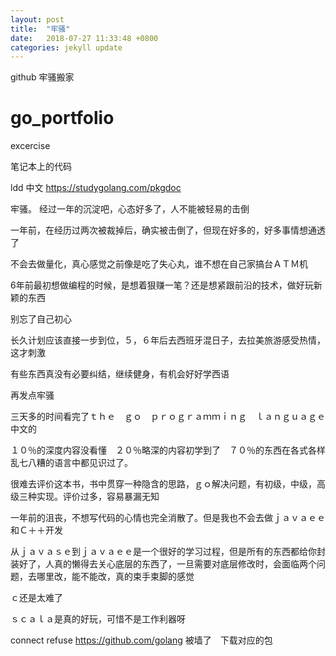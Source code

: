 ```yaml
---
layout: post
title:  "牢骚"
date:   2018-07-27 11:33:48 +0800
categories: jekyll update
---
```


github 牢骚搬家

# go_portfolio
excercise

笔记本上的代码

ldd
中文
https://studygolang.com/pkgdoc

牢骚。
经过一年的沉淀吧，心态好多了，人不能被轻易的击倒

一年前，在经历过两次被裁掉后，确实被击倒了，但现在好多的，好多事情想通透了

不会去做量化，真心感觉之前像是吃了失心丸，谁不想在自己家搞台ＡＴＭ机

6年前最初想做编程的时候，是想着狠赚一笔？还是想紧跟前沿的技术，做好玩新颖的东西

别忘了自己初心

长久计划应该直接一步到位，５，６年后去西班牙混日子，去拉美旅游感受热情，这才刺激

有些东西真没有必要纠结，继续健身，有机会好好学西语


再发点牢骚　

三天多的时间看完了ｔｈｅ　ｇｏ　ｐｒｏｇｒａｍｍｉｎｇ　ｌａｎｇｕａｇｅ　中文的

１０％的深度内容没看懂　２０％略深的内容初学到了　７０％的东西在各式各样乱七八糟的语言中都见识过了。

很难去评价这本书，书中贯穿一种隐含的思路，ｇｏ解决问题，有初级，中级，高级三种实现。评价过多，容易暴漏无知

一年前的沮丧，不想写代码的心情也完全消散了。但是我也不会去做ｊａｖａｅｅ和Ｃ＋＋开发

从ｊａｖａｓｅ到ｊａｖａｅｅ是一个很好的学习过程，但是所有的东西都给你封装好了，人真的懒得去关心底层的东西了，一旦需要对底层修改时，会面临两个问题，去哪里改，能不能改，真的束手束脚的感觉

ｃ还是太难了

ｓｃａｌａ是真的好玩，可惜不是工作利器呀

connect refuse   https://github.com/golang 被墙了　下载对应的包
